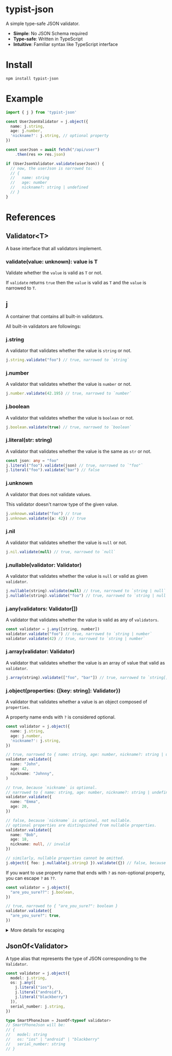 # typist-json

A simple type-safe JSON validator.

- **Simple**: No JSON Schema required
- **Type-safe**: Written in TypeScript
- **Intuitive**: Familiar syntax like TypeScript interface

# Install

```shell
npm install typist-json
```

# Example

```typescript
import { j } from 'typist-json'

const UserJsonValidator = j.object({
  name: j.string,
  age: j.number,
  'nickname?': j.string, // optional property
})

const userJson = await fetch("/api/user")
    .then(res => res.json)

if (UserJsonValidator.validate(userJson)) {
  // now, the userJson is narrowed to:
  // {
  //   name: string
  //   age: number
  //   nickname?: string | undefined
  // }
}
```

# References

## Validator\<T>

A base interface that all validators implement.

### validate(value: unknown): value is T

Validate whether the `value` is valid as `T` or not.

If `validate` returns `true` then the `value` is valid as `T`
and the `value` is narrowed to `T`.

## j

A container that contains all built-in validators.

All built-in validators are followings:

### j.string

A validator that validates whether the value is `string` or not.

```TypeScript
j.string.validate("foo") // true, narrowed to `string`
```

### j.number

A validator that validates whether the value is `number` or not.

```TypeScript
j.number.validate(42.195) // true, narrowed to `number`
```

### j.boolean

A validator that validates whether the value is `boolean` or not.

```TypeScript
j.boolean.validate(true) // true, narrowed to `boolean`
```

### j.literal(str: string)

A validator that validates whether the value is the same as `str` or not.

```TypeScript
const json: any = "foo"
j.literal("foo").validate(json) // true, narrowed to `"foo"`
j.literal("foo").validate("bar") // false
```

### j.unknown

A validator that does not validate values.

This validator doesn't narrow type of the given value.

```TypeScript
j.unknown.validate("foo") // true
j.unknown.validate({a: 42}) // true
```

### j.nil

A validator that validates whether the value is `null` or not.

```TypeScript
j.nil.validate(null) // true, narrowed to `null`
```

### j.nullable(validator: Validator)

A validator that validates whether the value is `null` or valid as given `validator`.

```TypeScript
j.nullable(string).validate(null) // true, narrowed to `string | null`
j.nullable(string).validate("foo") // true, narrowed to `string | null`
```

### j.any(validators: Validator[])

A validator that validates whether the value is valid as any of `validators`.

```TypeScript
const validator = j.any([string, number])
validator.validate("foo") // true, narrowed to `string | number`
validator.validate(42) // true, narrowed to `string | number`
```

### j.array(validator: Validator)

A validator that validates whether the value is an array of value that valid as `validator`.

```TypeScript
j.array(string).validate(["foo", "bar"]) // true, narrowed to `string[]`
```

### j.object(properties: {[key: string]: Validator})

A validator that validates whether a value is an object composed of `properties`.

A property name ends with `?` is considered optional.

```TypeScript
const validator = j.object({
  name: j.string,
  age: j.number,
  'nickname?': j.string,
})

// true, narrowed to { name: string, age: number, nickname?: string | undefined }
validator.validate({
  name: "John",
  age: 42,
  nickname: "Johnny",
)

// true, because `nickname` is optional.
// narrowed to { name: string, age: number, nickname?: string | undefined }
validator.validate({
  name: "Emma",
  age: 20,
})

// false, because `nickname` is optional, not nullable.
// optional properties are distinguished from nullable properties.
validator.validate({
  name: "Bob",
  age: 18,
  nickname: null, // invalid
})

// similarly, nullable properties cannot be omitted.
j.object({ foo: j.nullable(j.string) }).validate({}) // false, because property named `foo` is required
```

If you want to use property name that ends with `?` as non-optional property, you can escape `?` as `??`.

```TypeScript
const validator = j.object({
  "are_you_sure??": j.boolean,
})

// true, narrowed to { "are_you_sure?": boolean }
validator.validate({
  "are_you_sure?": true,
})
```

<details>
<summary>More details for escaping</summary>

As mentioned above, you need to escape all trailing `?` as `??`.

So if you want optional property with a name `"foo???"`,
you should use `"foo???????"` as property name for `j.object` like:

```TypeScript
const validator = j.object({
  "foo???????": j.boolean,
})

// true, narrowed to { "foo???"?: boolean | undefined }
validator.validate({
  "foo???": true,
})
```
</details>

## JsonOf\<Validator>

A type alias that represents the type of JSON corresponding to the `Validator`.

```TypeScript
const validator = j.object({
  model: j.string,
  os: j.any([
    j.literal("ios"),
    j.literal("android"),
    j.literal("blackberry")
  ]),
  serial_number: j.string,
})

type SmartPhoneJson = JsonOf<typeof validator>
// SmartPhoneJson will be:
// {
//   model: string
//   os: "ios" | "android" | "blackberry"
//   serial_number: string
// }
```
